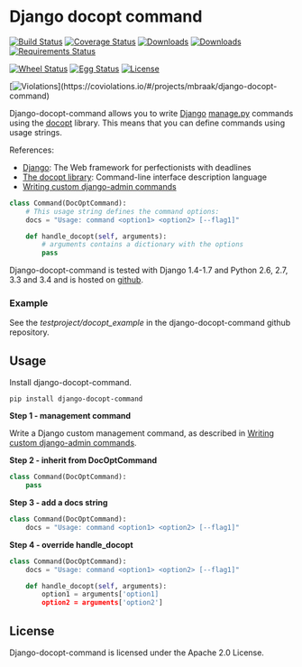 # Django docopt command

[![Build Status](https://travis-ci.org/mbraak/django-docopt-command.png?branch=master)](https://travis-ci.org/mbraak/django-docopt-command) [![Coverage Status](https://coveralls.io/repos/mbraak/django-docopt-command/badge.png?branch=master)](https://coveralls.io/r/mbraak/django-docopt-command?branch=master) [![Downloads](https://pypip.in/d/django-docopt-command/badge.png)](https://pypi.python.org/pypi/django-docopt-command/) [![Downloads](https://pypip.in/v/django-docopt-command/badge.png)](https://pypi.python.org/pypi/django-docopt-command/) [![Requirements Status](https://requires.io/github/mbraak/django-docopt-command/requirements.png?branch=master)](https://requires.io/github/mbraak/django-docopt-command/requirements/?branch=master)

[![Wheel Status](https://pypip.in/wheel/django-docopt-command/badge.png)](https://pypi.python.org/pypi/django-docopt-command/) [![Egg Status](https://pypip.in/egg/django-docopt-command/badge.png)](https://pypi.python.org/pypi/django-docopt-command/) [![License](https://pypip.in/license/django-docopt-command/badge.png)](https://pypi.python.org/pypi/django-docopt-command/)


[![Violations](https://coviolations.io/projects/mbraak/django-docopt-command/badge/?)](https://coviolations.io/#/projects/mbraak/django-docopt-command)


Django-docopt-command allows you to write [Django](https://www.djangoproject.com) [manage.py](https://docs.djangoproject.com/en/dev/howto/custom-management-commands/) commands using the [docopt](http://www.docopt.org) library. This means that you can define commands using usage strings.

References:

* [Django](https://www.djangoproject.com): The Web framework for perfectionists with deadlines
* [The docopt library](http://www.docopt.org): Command-line interface description language
* [Writing custom django-admin commands](https://docs.djangoproject.com/en/dev/howto/custom-management-commands/)

```python
class Command(DocOptCommand):
	# This usage string defines the command options:
	docs = "Usage: command <option1> <option2> [--flag1]"

	def handle_docopt(self, arguments):
		# arguments contains a dictionary with the options
		pass
```

Django-docopt-command is tested with Django 1.4-1.7 and Python 2.6, 2.7, 3.3 and 3.4 and is hosted on [github](https://github.com/mbraak/django-docopt-command).

### Example

See the *testproject/docopt_example* in the django-docopt-command github repository.

## Usage

Install django-docopt-command.

```
pip install django-docopt-command
```

**Step 1 - management command**

Write a Django custom management command, as described in [Writing custom django-admin commands](https://docs.djangoproject.com/en/dev/howto/custom-management-commands/).

**Step 2 - inherit from DocOptCommand**

```python
class Command(DocOptCommand):
	pass
```

**Step 3 - add a docs string**

```python
class Command(DocOptCommand):
	docs = "Usage: command <option1> <option2> [--flag1]"
```

**Step 4 - override handle_docopt**

```python
class Command(DocOptCommand):
	docs = "Usage: command <option1> <option2> [--flag1]"

	def handle_docopt(self, arguments):
		option1 = arguments['option1]
		option2 = arguments['option2']
```

## License

Django-docopt-command is licensed under the Apache 2.0 License.
